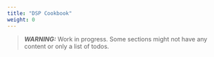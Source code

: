 ```yaml
---
title: "DSP Cookbook"
weight: 0
---
```


> **_WARNING:_** Work in progress. Some sections might not have any content or only a list of todos.
